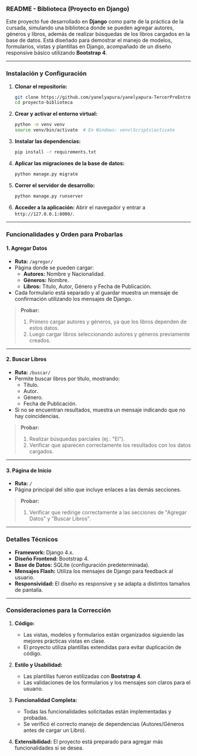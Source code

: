 ### README - Biblioteca (Proyecto en Django)

Este proyecto fue desarrollado en **Django** como parte de la práctica de la cursada, simulando una biblioteca donde se pueden agregar autores, géneros y libros, además de realizar búsquedas de los libros cargados en la base de datos. Está diseñado para demostrar el manejo de modelos, formularios, vistas y plantillas en Django, acompañado de un diseño responsive básico utilizando **Bootstrap 4**.

---

### Instalación y Configuración

1. **Clonar el repositorio:**
   ```bash
   git clone https://github.com/yanelyapura/yanelyapura-TercerPreEntrega
   cd proyecto-biblioteca
   ```

2. **Crear y activar el entorno virtual:**
   ```bash
   python -m venv venv
   source venv/bin/activate  # En Windows: venv\Scripts\activate
   ```

3. **Instalar las dependencias:**
   ```bash
   pip install -r requirements.txt
   ```

4. **Aplicar las migraciones de la base de datos:**
   ```bash
   python manage.py migrate
   ```

5. **Correr el servidor de desarrollo:**
   ```bash
   python manage.py runserver
   ```

6. **Acceder a la aplicación:** Abrir el navegador y entrar a `http://127.0.0.1:8000/`.

---

### Funcionalidades y Orden para Probarlas

#### **1. Agregar Datos**
- **Ruta:** `/agregar/`
- Página donde se pueden cargar:
  - **Autores:** Nombre y Nacionalidad.
  - **Géneros:** Nombre.
  - **Libros:** Título, Autor, Género y Fecha de Publicación.
- Cada formulario está separado y al guardar muestra un mensaje de confirmación utilizando los mensajes de Django.

> **Probar:** 
> 1. Primero cargar autores y géneros, ya que los libros dependen de estos datos.
> 2. Luego cargar libros seleccionando autores y géneros previamente creados.

---

#### **2. Buscar Libros**
- **Ruta:** `/buscar/`
- Permite buscar libros por título, mostrando:
  - Título.
  - Autor.
  - Género.
  - Fecha de Publicación.
- Si no se encuentran resultados, muestra un mensaje indicando que no hay coincidencias.

> **Probar:** 
> 1. Realizar búsquedas parciales (ej.: "El").
> 2. Verificar que aparecen correctamente los resultados con los datos cargados.

---

#### **3. Página de Inicio**
- **Ruta:** `/`
- Página principal del sitio que incluye enlaces a las demás secciones.

> **Probar:**
> 1. Verificar que redirige correctamente a las secciones de "Agregar Datos" y "Buscar Libros".

---

### Detalles Técnicos

- **Framework:** Django 4.x.
- **Diseño Frontend:** Bootstrap 4.
- **Base de Datos:** SQLite (configuración predeterminada).
- **Mensajes Flash:** Utiliza los mensajes de Django para feedback al usuario.
- **Responsividad:** El diseño es responsive y se adapta a distintos tamaños de pantalla.

---

### Consideraciones para la Corrección

1. **Código:** 
   - Las vistas, modelos y formularios están organizados siguiendo las mejores prácticas vistas en clase.
   - El proyecto utiliza plantillas extendidas para evitar duplicación de código.

2. **Estilo y Usabilidad:**
   - Las plantillas fueron estilizadas con **Bootstrap 4**.
   - Las validaciones de los formularios y los mensajes son claros para el usuario.

3. **Funcionalidad Completa:**
   - Todas las funcionalidades solicitadas están implementadas y probadas.
   - Se verificó el correcto manejo de dependencias (Autores/Géneros antes de cargar un Libro).

4. **Extensibilidad:** El proyecto está preparado para agregar más funcionalidades si se desea.
